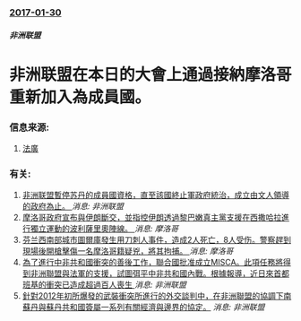 ### [2017-01-30](/news/2017/01/30/index.md)

##### 非洲联盟
# 非洲联盟在本日的大會上通過接納摩洛哥重新加入為成員國。 




### 信息来源:

1. [法廣](http://cn.rfi.fr/%E6%94%BF%E6%B2%BB/20170131-%E6%91%A9%E6%B4%9B%E5%93%A5%E9%87%8D%E8%BF%94%E9%9D%9E%E6%B4%B2%E8%81%94%E7%9B%9F%E6%88%90%E4%B8%BA%E5%85%B6%E6%88%90%E5%91%98%E5%9B%BD)

### 有关:

1. [非洲联盟暫停苏丹的成員國資格，直至該國終止軍政府統治，成立由文人領導的政府為止。 ](/zh/news/2019/06/6/非洲联盟暫停苏丹的成員國資格-直至該國終止軍政府統治-成立由文人領導的政府為止.md) _消息: 非洲联盟_
2. [摩洛哥政府宣布與伊朗斷交，並指控伊朗透過黎巴嫩真主黨支援在西撒哈拉進行獨立運動的波利薩里奧陣線。 ](/zh/news/2018/05/1/摩洛哥政府宣布與伊朗斷交-並指控伊朗透過黎巴嫩真主黨支援在西撒哈拉進行獨立運動的波利薩里奧陣線.md) _消息: 摩洛哥_
3. [芬兰西南部城市圖爾庫發生用刀刺人事件，造成2人死亡，8人受伤。警察趕到現場後開槍擊傷一名摩洛哥籍疑兇，將其拘捕。 ](/zh/news/2017/08/18/芬兰西南部城市圖爾庫發生用刀刺人事件-造成2人死亡-8人受伤-警察趕到現場後開槍擊傷一名摩洛哥籍疑兇-將其拘捕.md) _消息: 摩洛哥_
4. [ 為了進行中非共和國衝突的善後工作，聯合國批准成立MISCA。此項任務將得到非洲聯盟與法軍的支援，試圖弭平中非共和國內戰。根據報導，近日來首都班基的衝突已造成超過百人喪生 ](/zh/news/2013/12/5/為了進行中非共和國衝突的善後工作-聯合國批准成立MISCA-此項任務將得到非洲聯盟與法軍的支援-試圖弭平中非共和國內戰.md) _消息: 非洲联盟_
5. [ 針對2012年初所爆發的武裝衝突所進行的外交談判中，在非洲聯盟的協調下南蘇丹與蘇丹共和國簽屬一系列有關經濟與邊界的協定。](/zh/news/2012/09/27/針對2012年初所爆發的武裝衝突所進行的外交談判中-在非洲聯盟的協調下南蘇丹與蘇丹共和國簽屬一系列有關經濟與邊界的協定.md) _消息: 非洲联盟_
